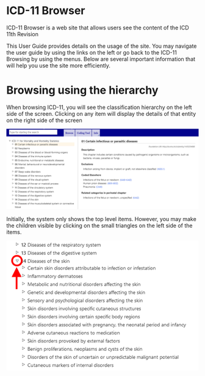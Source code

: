 ﻿# ICD-11 Browser

ICD-11 Browser is a web site that allows users see the content of the ICD 11th Revision

This User Guide provides details on the usage of the site. You may navigate the user guide by using the links on the left or go back to the ICD-11 Browsing by using the menus. Below are several important information that will help you use the site more efficiently. 


# Browsing using the hierarchy

When browsing ICD-11, you will see the classification hierarchy on the left side of the screen. Clicking on any item will display the details of that entity on the right side of the screen

![screenshot of the hierarchy and entity displayed](img/hierarchy.png "Hierarchy and entity displayed")

Initially, the system only shows the top level items. However, you may make the children visible by clicking on the small triangles on the left side of the items. 

![screenshot of the hierarchy expanded](img/hierarchy-expanded.png "Hierarchy expanded")

